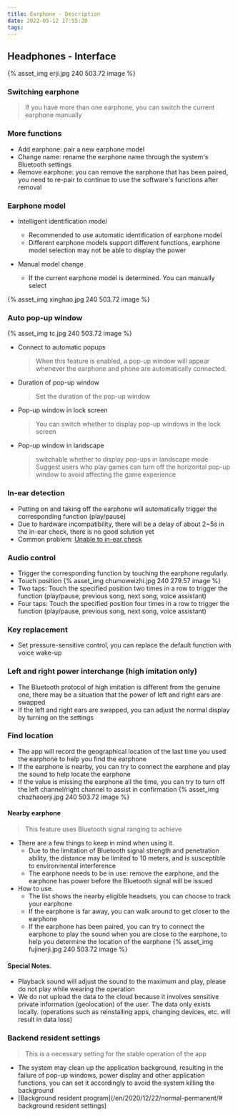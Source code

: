 ```yaml
---
title: Earphone - Description
date: 2022-05-12 17:55:20
tags:
---
```


## Headphones - Interface
{% asset_img erji.jpg 240 503.72 image %}


### Switching earphone
> If you have more than one earphone, you can switch the current earphone manually

### More functions
* Add earphone: pair a new earphone model
* Change name: rename the earphone name through the system's Bluetooth settings
* Remove earphone: you can remove the earphone that has been paired, you need to re-pair to continue to use the software's functions after removal

### Earphone model
* Intelligent identification model
    * Recommended to use automatic identification of earphone model
    * Different earphone models support different functions, earphone model selection may not be able to display the power

* Manual model change
    * If the current earphone model is determined. You can manually select

{% asset_img xinghao.jpg 240 503.72 image %}


### Auto pop-up window
{% asset_img tc.jpg 240 503.72 image %}
* Connect to automatic popups
    > When this feature is enabled, a pop-up window will appear whenever the earphone and phone are automatically connected.
* Duration of pop-up window
    > Set the duration of the pop-up window
* Pop-up window in lock screen
    > You can switch whether to display pop-up windows in the lock screen
* Pop-up window in landscape
    > switchable whether to display pop-ups in landscape mode
    > Suggest users who play games can turn off the horizontal pop-up window to avoid affecting the game experience

### In-ear detection
* Putting on and taking off the earphone will automatically trigger the corresponding function (play/pause)
* Due to hardware incompatibility, there will be a delay of about 2~5s in the in-ear check, there is no good solution yet
* Common problem: [Unable to in-ear check](/en/2020/07/09/normal/#In-ear-detection-failure)

### Audio control
* Trigger the corresponding function by touching the earphone regularly.
* Touch position
{% asset_img chumoweizhi.jpg 240 279.57 image %}
* Two taps: Touch the specified position two times in a row to trigger the function (play/pause, previous song, next song, voice assistant)
* Four taps: Touch the specified position four times in a row to trigger the function (play/pause, previous song, next song, voice assistant)


### Key replacement
* Set pressure-sensitive control, you can replace the default function with voice wake-up

### Left and right power interchange (high imitation only)
* The Bluetooth protocol of high imitation is different from the genuine one, there may be a situation that the power of left and right ears are swapped
* If the left and right ears are swapped, you can adjust the normal display by turning on the settings

### Find location
* The app will record the geographical location of the last time you used the earphone to help you find the earphone
* If the earphone is nearby, you can try to connect the earphone and play the sound to help locate the earphone
* If the value is missing the earphone all the time, you can try to turn off the left channel/right channel to assist in confirmation
{% asset_img chazhaoerji.jpg 240 503.72 image %}

#### Nearby earphone
> This feature uses Bluetooth signal ranging to achieve
    
* There are a few things to keep in mind when using it.
    * Due to the limitation of Bluetooth signal strength and penetration ability, the distance may be limited to 10 meters, and is susceptible to environmental interference
    * The earphone needs to be in use: remove the earphone, and the earphone has power before the Bluetooth signal will be issued
* How to use.
    * The list shows the nearby eligible headsets, you can choose to track your earphone
    * If the earphone is far away, you can walk around to get closer to the earphone
    * If the earphone has been paired, you can try to connect the earphone to play the sound when you are close to the earphone, to help you determine the location of the earphone
{% asset_img fujinerji.jpg 240 503.72 image %}
#### Special Notes.
* Playback sound will adjust the sound to the maximum and play, please do not play while wearing the operation
* We do not upload the data to the cloud because it involves sensitive private information (geolocation) of the user. The data only exists locally. (operations such as reinstalling apps, changing devices, etc. will result in data loss)

### Backend resident settings
> This is a necessary setting for the stable operation of the app
* The system may clean up the application background, resulting in the failure of pop-up windows, power display and other application functions, you can set it accordingly to avoid the system killing the background
* [Background resident program](/en/2020/12/22/normal-permanent/# background resident settings)